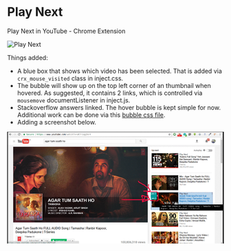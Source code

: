 # Play Next
Play Next in YouTube - Chrome Extension

![Play Next](icons/icon128.png)

Things added:

* A blue box that shows which video has been selected. That is added via `crx_mouse_visited` class in inject.css.
* The bubble will show up on the top left corner of an thumbnail when hovered. As suggested, it contains 2 links, which is controlled via `mousemove` documentListener in inject.js.
* Stackoverflow answers linked. The hover bubble is kept simple for now. Additional work can be done via this [bubble css file](http://nicolasgallagher.com/pure-css-speech-bubbles/demo/).
* Adding a screenshot below.

![screenshot](screenshot_modified.png)